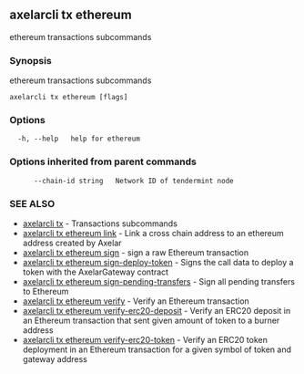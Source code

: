 ## axelarcli tx ethereum

ethereum transactions subcommands

### Synopsis

ethereum transactions subcommands

```
axelarcli tx ethereum [flags]
```

### Options

```
  -h, --help   help for ethereum
```

### Options inherited from parent commands

```
      --chain-id string   Network ID of tendermint node
```

### SEE ALSO

- [axelarcli tx](axelarcli_tx.md)	 - Transactions subcommands
- [axelarcli tx ethereum link](axelarcli_tx_ethereum_link.md)	 - Link a cross chain address to an ethereum address created by Axelar
- [axelarcli tx ethereum sign](axelarcli_tx_ethereum_sign.md)	 - sign a raw Ethereum transaction
- [axelarcli tx ethereum sign-deploy-token](axelarcli_tx_ethereum_sign-deploy-token.md)	 - Signs the call data to deploy a token with the AxelarGateway contract
- [axelarcli tx ethereum sign-pending-transfers](axelarcli_tx_ethereum_sign-pending-transfers.md)	 - Sign all pending transfers to Ethereum
- [axelarcli tx ethereum verify](axelarcli_tx_ethereum_verify.md)	 - Verify an Ethereum transaction
- [axelarcli tx ethereum verify-erc20-deposit](axelarcli_tx_ethereum_verify-erc20-deposit.md)	 - Verify an ERC20 deposit in an Ethereum transaction that sent given amount of token to a burner address
- [axelarcli tx ethereum verify-erc20-token](axelarcli_tx_ethereum_verify-erc20-token.md)	 - Verify an ERC20 token deployment in an Ethereum transaction for a given symbol of token and gateway address
